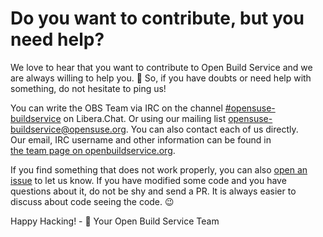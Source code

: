 # Do you want to contribute, but you need help?

We love to hear that you want to contribute to Open Build Service
and we are always willing to help you. :green_heart:
So, if you have doubts or need help with something, do not hesitate to ping us!

You can write the OBS Team via IRC on the channel
[#opensuse-buildservice](irc://irc.libera.chat/opensuse-buildservice)
on Libera.Chat.
Or using our mailing list
[opensuse-buildservice@opensuse.org](mailto:opensuse-buildservice+subscribe@opensuse.org).
You can also contact each of us directly.  
Our email, IRC username and other information can be found in  
[the team page on openbuildservice.org](http://openbuildservice.org/team).

If you find something that does not work properly, you can also
[open an issue](https://github.com/openSUSE/open-build-service/issues/new)
to let us know.
If you have modified some code and you have questions about it,
do not be shy and send a PR.
It is always easier to discuss about code seeing the code. :wink:

Happy Hacking! - :green_heart: Your Open Build Service Team
